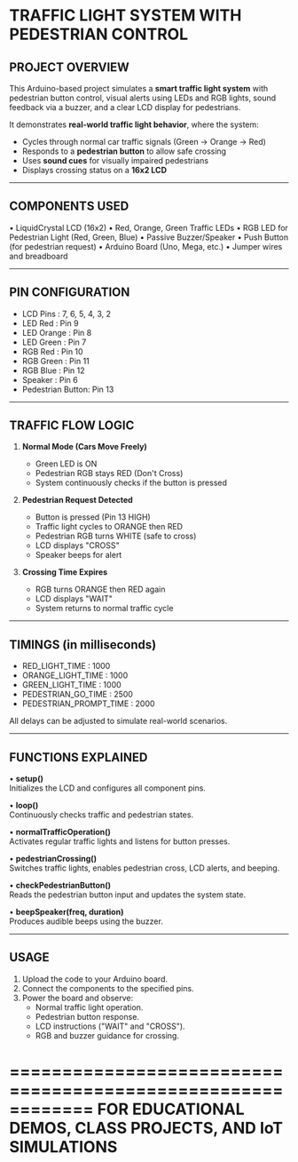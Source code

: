 #   TRAFFIC LIGHT SYSTEM WITH PEDESTRIAN CONTROL


PROJECT OVERVIEW
----------------
This Arduino-based project simulates a **smart traffic light system** 
with pedestrian button control, visual alerts using LEDs and RGB lights, 
sound feedback via a buzzer, and a clear LCD display for pedestrians.

It demonstrates **real-world traffic light behavior**, where the system:
- Cycles through normal car traffic signals (Green → Orange → Red)
- Responds to a **pedestrian button** to allow safe crossing
- Uses **sound cues** for visually impaired pedestrians
- Displays crossing status on a **16x2 LCD**

------------------------------------------------------------
COMPONENTS USED
------------------------------------------------------------

• LiquidCrystal LCD (16x2)
• Red, Orange, Green Traffic LEDs
• RGB LED for Pedestrian Light (Red, Green, Blue)
• Passive Buzzer/Speaker
• Push Button (for pedestrian request)
• Arduino Board (Uno, Mega, etc.)
• Jumper wires and breadboard

------------------------------------------------------------
PIN CONFIGURATION
------------------------------------------------------------

- LCD Pins         : 7, 6, 5, 4, 3, 2
- LED Red          : Pin 9
- LED Orange       : Pin 8
- LED Green        : Pin 7
- RGB Red          : Pin 10
- RGB Green        : Pin 11
- RGB Blue         : Pin 12
- Speaker          : Pin 6
- Pedestrian Button: Pin 13

------------------------------------------------------------
TRAFFIC FLOW LOGIC
------------------------------------------------------------

1. **Normal Mode (Cars Move Freely)**
   - Green LED is ON
   - Pedestrian RGB stays RED (Don't Cross)
   - System continuously checks if the button is pressed

2. **Pedestrian Request Detected**
   - Button is pressed (Pin 13 HIGH)
   - Traffic light cycles to ORANGE then RED
   - Pedestrian RGB turns WHITE (safe to cross)
   - LCD displays "CROSS"
   - Speaker beeps for alert

3. **Crossing Time Expires**
   - RGB turns ORANGE then RED again
   - LCD displays "WAIT"
   - System returns to normal traffic cycle

------------------------------------------------------------
TIMINGS (in milliseconds)
------------------------------------------------------------

- RED_LIGHT_TIME          : 1000
- ORANGE_LIGHT_TIME       : 1000
- GREEN_LIGHT_TIME        : 1000
- PEDESTRIAN_GO_TIME      : 2500
- PEDESTRIAN_PROMPT_TIME  : 2000

All delays can be adjusted to simulate real-world scenarios.

------------------------------------------------------------
FUNCTIONS EXPLAINED
------------------------------------------------------------

• **setup()**  
  Initializes the LCD and configures all component pins.

• **loop()**  
  Continuously checks traffic and pedestrian states.

• **normalTrafficOperation()**  
  Activates regular traffic lights and listens for button presses.

• **pedestrianCrossing()**  
  Switches traffic lights, enables pedestrian cross, LCD alerts, and beeping.

• **checkPedestrianButton()**  
  Reads the pedestrian button input and updates the system state.

• **beepSpeaker(freq, duration)**  
  Produces audible beeps using the buzzer.

------------------------------------------------------------
USAGE
------------------------------------------------------------

1. Upload the code to your Arduino board.
2. Connect the components to the specified pins.
3. Power the board and observe:
   - Normal traffic light operation.
   - Pedestrian button response.
   - LCD instructions ("WAIT" and "CROSS").
   - RGB and buzzer guidance for crossing.


============================================================
   FOR EDUCATIONAL DEMOS, CLASS PROJECTS, AND IoT SIMULATIONS
============================================================
